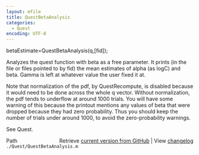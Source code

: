 ```yaml
---
layout: mfile
title: QuestBetaAnalysis
categories:
  - Quest
encoding: UTF-8
---
```


betaEstimate=QuestBetaAnalysis(q,[fid]);

Analyzes the quest function with beta as a free parameter. It prints (in
the file or files pointed to by fid) the mean estimates of alpha (as
logC) and beta. Gamma is left at whatever value the user fixed it at.

Note that normalization of the pdf, by QuestRecompute, is disabled because it
would need to be done across the whole q vector. Without normalization,
the pdf tends to underflow at around 1000 trials. You will have some warning
of this because the printout mentions any values of beta that were dropped
because they had zero probability. Thus you should keep the number of trials
under around 1000, to avoid the zero-probability warnings.

See Quest.


<div class="code_header" style="text-align:right;">
  <span style="float:left;">Path&nbsp;&nbsp;</span> <span class="counter">Retrieve <a href=
  "https://raw.github.com/Psychtoolbox-3/Psychtoolbox-3/beta/./Quest/QuestBetaAnalysis.m">current version from GitHub</a> | View <a href=
  "https://github.com/Psychtoolbox-3/Psychtoolbox-3/commits/beta/./Quest/QuestBetaAnalysis.m">changelog</a></span>
</div>
<div class="code">
  <code>./Quest/QuestBetaAnalysis.m</code>
</div>
